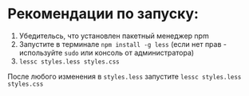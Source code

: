 # Рекомендации по запуску:
1. Убедительсь, что установлен пакетный менеджер npm
2. Запустите в терминале `npm install -g less` (если нет прав - используйте `sudo` или консоль от администратора)
3. `lessc styles.less styles.css`

После любого изменения в `styles.less` запустите `lessc styles.less styles.css`